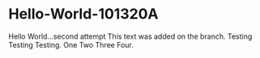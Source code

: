 # Hello-World-101320A
Hello World...second attempt
This text was added on the branch. Testing Testing Testing. One Two Three Four. 

